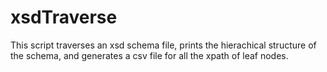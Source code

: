 # xsdTraverse
This script traverses an xsd schema file, prints the hierachical structure of the schema, and generates a csv file for all the xpath of leaf nodes.
